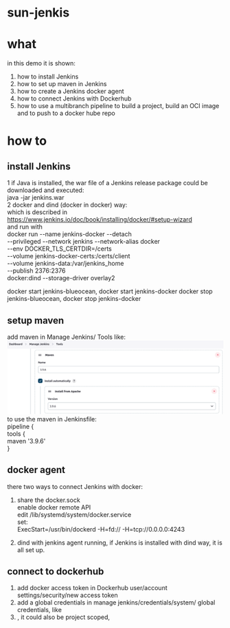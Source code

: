 # sun-jenkis
# what
in this demo it is shown:  
1. how to install Jenkins  
2. how to set up maven in Jenkins  
1. how to create a Jenkins docker agent  
1. how to connect Jenkins with Dockerhub  
1. how to use a multibranch pipeline to build a project, build an OCI image and to push to a docker hube repo  

# how to
## install Jenkins
1 if Java is installed, the war file of a Jenkins release package could be downloaded and executed:  
java -jar jenkins.war  
2 docker and dind (docker in docker) way:  
which is described in https://www.jenkins.io/doc/book/installing/docker/#setup-wizard  
and run with  
docker run --name jenkins-docker --detach  
--privileged --network jenkins --network-alias docker  
--env DOCKER_TLS_CERTDIR=/certs  
--volume jenkins-docker-certs:/certs/client  
--volume jenkins-data:/var/jenkins_home  
--publish 2376:2376  
docker:dind --storage-driver overlay2    

docker start jenkins-blueocean, docker start jenkins-docker
docker stop jenkins-blueocean, docker stop jenkins-docker

## setup maven
add maven in Manage Jenkins/ Tools like:  
![maven](/img/maven.png)  
to use the maven in Jenkinsfile:  
pipeline {  
    tools {  
        maven '3.9.6'  
    }   

## docker agent 
there two ways to connect Jenkins with docker:  
1. share the docker.sock  
enable docker remote API  
edit /lib/systemd/system/docker.service  
set:  
ExecStart=/usr/bin/dockerd -H=fd:// -H=tcp://0.0.0.0:4243   

1. dind with jenkins agent running, if Jenkins is installed with dind way, it is all set up.  

## connect to dockerhub  

1. add docker access token in Dockerhub user/account settings/security/new access token  
2. add a global credentials in manage jenkins/credentials/system/ global credentials, like  
3. , it could also be project scoped, 

